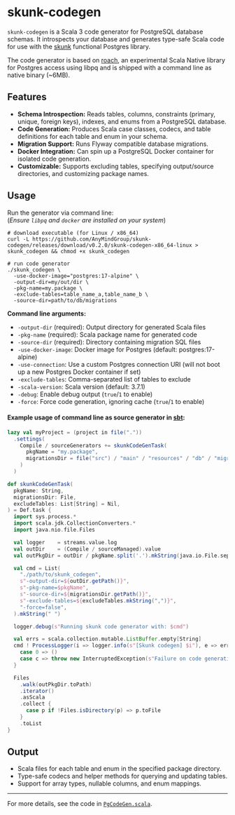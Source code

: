# skunk-codegen

`skunk-codegen` is a Scala 3 code generator for PostgreSQL database schemas. It introspects your database and generates type-safe Scala code for use with the [skunk](https://typelevel.org/skunk) functional Postgres library.

The code generator is based on [roach](https://github.com/indoorvivants/roach), an experimental Scala Native library for Postgres access using libpq and is shipped with a command line as native binary (~6MB).

## Features

- **Schema Introspection:** Reads tables, columns, constraints (primary, unique, foreign keys), indexes, and enums from a PostgreSQL database.
- **Code Generation:** Produces Scala case classes, codecs, and table definitions for each table and enum in your schema.
- **Migration Support:** Runs Flyway compatible database migrations.
- **Docker Integration:** Can spin up a PostgreSQL Docker container for isolated code generation.
- **Customizable:** Supports excluding tables, specifying output/source directories, and customizing package names.

## Usage

Run the generator via command line:  
(_Ensure `libpq` and `docker` are installed on your system_)

```shell
# download executable (for Linux / x86_64)
curl -L https://github.com/AnyMindGroup/skunk-codegen/releases/download/v0.2.0/skunk-codegen-x86_64-linux > skunk_codegen && chmod +x skunk_codegen

# run code generator
./skunk_codegen \
  -use-docker-image="postgres:17-alpine" \
  -output-dir=my/out/dir \
  -pkg-name=my.package \
  -exclude-tables=table_name_a,table_name_b \
  -source-dir=path/to/db/migrations
```

**Command line arguments:**
- `-output-dir` (required): Output directory for generated Scala files
- `-pkg-name` (required): Scala package name for generated code
- `-source-dir` (required): Directory containing migration SQL files
- `-use-docker-image`: Docker image for Postgres (default: postgres:17-alpine)
- `-use-connection`: Use a custom Postgres connection URI (will not boot up a new Postgres Docker container if set)
- `-exclude-tables`: Comma-separated list of tables to exclude
- `-scala-version`: Scala version (default: 3.7.1)
- `-debug`: Enable debug output (`true`/`1` to enable)
- `-force`: Force code generation, ignoring cache (`true`/`1` to enable)

#### Example usage of command line as source generator in [sbt](https://www.scala-sbt.org):

```scala
lazy val myProject = (project in file("."))
  .settings(
    Compile / sourceGenerators += skunkCodeGenTask(
      pkgName = "my.package",
      migrationsDir = file("src") / "main" / "resources" / "db" / "migration",
    )
  )  

def skunkCodeGenTask(
  pkgName: String,
  migrationsDir: File,
  excludeTables: List[String] = Nil,
) = Def.task {
  import sys.process.*
  import scala.jdk.CollectionConverters.*
  import java.nio.file.Files

  val logger    = streams.value.log
  val outDir    = (Compile / sourceManaged).value
  val outPkgDir = outDir / pkgName.split('.').mkString(java.io.File.separator)

  val cmd = List(
    "./path/to/skunk_codegen",
    s"-output-dir=${outDir.getPath()}",
    s"-pkg-name=$pkgName",
    s"-source-dir=${migrationsDir.getPath()}",
    s"-exclude-tables=${excludeTables.mkString(",")}",
    "-force=false",
  ).mkString(" ")

  logger.debug(s"Running skunk code generator with: $cmd")

  val errs = scala.collection.mutable.ListBuffer.empty[String]
  cmd ! ProcessLogger(i => logger.info(s"[Skunk codegen] $i"), e => errs += e) match {
    case 0 => ()
    case c => throw new InterruptedException(s"Failure on code generation:\n${errs.mkString("\n")}")
  }

  Files
    .walk(outPkgDir.toPath)
    .iterator()
    .asScala
    .collect {
      case p if !Files.isDirectory(p) => p.toFile
    }
    .toList
}
```


## Output

- Scala files for each table and enum in the specified package directory.
- Type-safe codecs and helper methods for querying and updating tables.
- Support for array types, nullable columns, and enum mappings.

---

For more details, see the code in [`PgCodeGen.scala`](PgCodeGen.scala).
